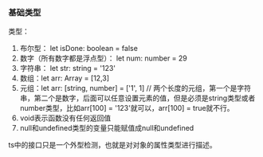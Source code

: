 ### 基础类型
类型：

1. 布尔型： let isDone: boolean = false
2. 数字（所有数字都是浮点型）： let num: number = 29
3. 字符串： let str: string = '123'
4. 数组：let arr: Array<number> = [12,3]
5. 元组：let arr: [string, number] = ['1', 1] // 两个长度的元组，第一个是字符串，第二个是数字，后面可以任意设置元素的值，但是必须是string类型或者number类型，比如arr[100] = '123'就可以，arr[100] = true就不行。
6. void表示函数没有任何返回值
7. null和undefined类型的变量只能赋值成null和undefined


ts中的接口只是一个外型检测，也就是对对象的属性类型进行描述。